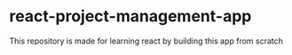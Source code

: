 # react-project-management-app
This repository is made for learning react by building this app from scratch
